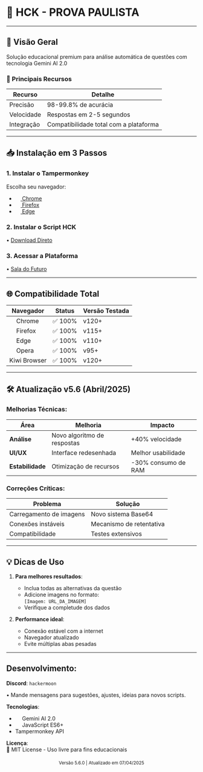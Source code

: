 # 🚀 HCK - PROVA PAULISTA

---

## 📌 Visão Geral
Solução educacional premium para análise automática de questões com tecnologia Gemini AI 2.0

### 🎯 Principais Recursos
| Recurso | Detalhe |
|---------|---------|
| Precisão | 98-99.8% de acurácia |
| Velocidade | Respostas em 2-5 segundos |
| Integração | Compatibilidade total com a plataforma |

---

## 📥 Instalação em 3 Passos

### 1. Instalar o Tampermonkey
Escolha seu navegador:
- [<img src="https://cdn.jsdelivr.net/gh/devicons/devicon/icons/chrome/chrome-original.svg" width="14"> Chrome](https://chrome.google.com/webstore/detail/tampermonkey/dhdgffkkebhmkfjojejmpbldmpobfkfo)
- [<img src="https://cdn.jsdelivr.net/gh/devicons/devicon/icons/firefox/firefox-original.svg" width="14"> Firefox](https://addons.mozilla.org/firefox/addon/tampermonkey/)
- [<img src="https://cdn.jsdelivr.net/gh/devicons/devicon/icons/edge/edge-original.svg" width="14"> Edge](https://microsoftedge.microsoft.com/addons/detail/tampermonkey/iikmkjmpaadaobahmlepeloendndfphd)

### 2. Instalar o Script HCK
•  [Download Direto](https://greasyfork.org/pt-BR/scripts/532137-hck-v5-prova-paulista)

### 3. Acessar a Plataforma
•  [Sala do Futuro](https://saladofuturo.educacao.sp.gov.br)

---

## 🌐 Compatibilidade Total

| Navegador | Status | Versão Testada |
|-----------|--------|----------------|
| <img src="https://cdn.jsdelivr.net/gh/devicons/devicon/icons/chrome/chrome-original.svg" width="14"> Chrome | ✅ 100% | v120+ |
| <img src="https://cdn.jsdelivr.net/gh/devicons/devicon/icons/firefox/firefox-original.svg" width="14"> Firefox | ✅ 100% | v115+ |
| <img src="https://cdn.jsdelivr.net/gh/devicons/devicon/icons/edge/edge-original.svg" width="14"> Edge | ✅ 100% | v110+ |
| <img src="https://cdn.jsdelivr.net/gh/devicons/devicon/icons/opera/opera-original.svg" width="14"> Opera | ✅ 100% | v95+ |
| Kiwi Browser | ✅ 100% | v120+ |

---

## 🛠 Atualização v5.6 (Abril/2025)

### Melhorias Técnicas:
| Área | Melhoria | Impacto |
|------|----------|---------|
| **Análise** | Novo algoritmo de respostas | +40% velocidade |
| **UI/UX** | Interface redesenhada | Melhor usabilidade |
| **Estabilidade** | Otimização de recursos | -30% consumo de RAM |

### Correções Críticas:
| Problema | Solução |
|----------|---------|
| Carregamento de imagens | Novo sistema Base64 |
| Conexões instáveis | Mecanismo de retentativa |
| Compatibilidade | Testes extensivos |

---

## 💡 Dicas de Uso
1. **Para melhores resultados**:
   - Inclua todas as alternativas da questão
   - Adicione imagens no formato:  
     `[Imagem: URL_DA_IMAGEM]`
   - Verifique a completude dos dados

2. **Performance ideal**:
   - Conexão estável com a internet
   - Navegador atualizado
   - Evite múltiplas abas pesadas

---

## Desenvolvimento:

**Discord**: `hackermoon`

• Mande mensagens para sugestões, ajustes, ideias para novos scripts.

**Tecnologias**:
- <img src="https://cdn.jsdelivr.net/gh/devicons/devicon/icons/googlecloud/googlecloud-original.svg" width="14"> Gemini AI 2.0
- <img src="https://cdn.jsdelivr.net/gh/devicons/devicon/icons/javascript/javascript-original.svg" width="14"> JavaScript ES6+
- Tampermonkey API

**Licença**:  
📜 MIT License - Uso livre para fins educacionais

<div align="center" style="margin-top:20px">
  <sub>Versão 5.6.0 | Atualizado em 07/04/2025</sub>
</div>
